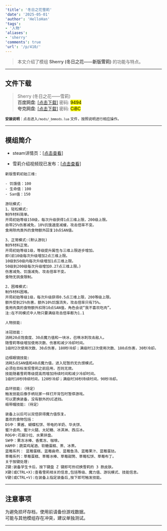 ```yaml
---
'title': '冬日之花雪莉'
'date': '2025-05-01'
'author': 'HelloHan'
'tags':
- '人物'
'aliases':
- 'sherry'
'comments': true
'url': '/p/410/'
---
```


> 本文介绍了模组 **Sherry (冬日之花——新版雪莉)** 的功能与特点。

---

## 文件下载

> Sherry (冬日之花——雪莉)  
 **百度网盘**: [[点击下载]](https://pan.baidu.com/s/1POSlYOqVYEU2LA6zF2SS1g?pwd=9494) 密码:
  <mark>9494</mark>  
**夸克网盘**: [[点击下载]](https://pan.quark.cn/s/575e0b3cd4d3) 密码: <mark>CiBC</mark>  

<small> **安装说明**：点击进入`/mods/_bmmods.lua` 文件，按照说明进行相应操作。</small>  

---

## 模组简介

  - steam详情页：[[点击查看]](https://steamcommunity.com/sharedfiles/filedetails/?id=3256004210)

  - 雪莉介绍视频现已发布：[[点击查看]](https://www.bilibili.com/video/BV1mZezeKErL)

``` shell
新版雪莉初始三维:

- 饥饿值：100
- 生命值：100
- San值：150

游玩模式:
1、轻松模式:
制作材料简单。
开局初始等级150级，每次升级获得1点三维上限，200级上限。
自带25%伤害减免，10%饥饿速度减缓，攻击倍率不变。
食用除肉类外的食物额外回复10点SAN值。

3、正常模式:(默认游玩)
制作材料正常。
开局初始等级1级，等级提升属性与三维上限逐步增加。
即(前10级每次升级增加2点三维上限。
10级到50级内每次升级增加1点三维上限。
50级到200级每次升级增加0.27点三维上限。)
伤害减免、饥饿减免、攻击倍率不变。
食物无挑食限制。

2、困难模式:
制作材料困难。
开局初始等级1级，每次升级获得0.5点三维上限，200等级上限。
额外受到25%伤害，额外10%饥饿流失，攻击倍率只有75%。
食用肉类的食物额外扣除10点SAN值，角色会说“我不喜欢吃肉”。
注:在不同模式中人物只要满级攻击倍率都为1.1

人物技能:

冰冠技能：
消耗20点饱食度、30点魔力值和一块冰，召唤冰刺攻击敌人。
随雪莉等级增加使用次数、伤害和减少冷却时间。
1级时2次使用次数、30点伤害，180秒冷却；满级时12次使用次数、180点伤害，30秒冷却。

边框眼镜技能:
消耗5点SAN值和40点魔力值，进入短暂的无仇恨模式。
必须在目标发现雪莉之前启用，否则无效。
技能随着雪莉等级提高而增加持续时间和减少冷却时间。
1级时10秒持续时间，120秒冷却；满级时30秒持续时间，90秒冷却。

血环技能:（待定）
触发技能后像手柄玩家一样打开背包时暂停游戏。
可以更换装备，没有额外的UI遮挡。
缎带帽技能:（待定）

装备上以后可以双倍获得魔力值恢复。
喜欢的食物包括：
DS中：果酱、蝴蝶松饼、带电的羊奶、华夫饼、
蜜汁卤肉、蜜汁火腿、太妃糖、冰淇淋、西瓜冰。
ROG中:花瓣沙拉、水果拼盘。
SW中：果冻冰棒、香蕉冻、咖啡。
HAM中：蔬菜鸡尾酒、软糖蛋糕、茶、冰茶。
蓝莓系列： 蓝莓蛋糕、蓝莓曲奇、蓝莓鱼汤、蓝莓果汁、蓝莓蛋挞。
草莓系列：草莓蛋糕、草莓冰棒、草莓甜筒、草莓松饼、草莓布丁。
关于按键处理:
Z键:装备学生卡后，按下键盘 Z 键即可热切换雪莉的 3 款皮肤。
X键(或CTRL+X):查看雪莉相关的信息,包括等级、魔力值、游玩模式、技能信息。
V键(或CTRL+V):在装备上指定装备后,按下即可触发技能。

```

---

## 注意事项

>  
为避免损坏存档，使用前请备份游戏数据。  
可能与其他模组存在冲突，建议单独测试。  

---

